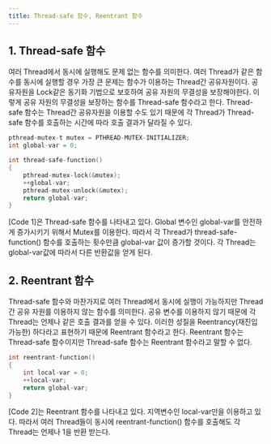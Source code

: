 ```yaml
---
title: Thread-safe 함수, Reentrant 함수
---
```


## 1. Thread-safe 함수

여러 Thread에서 동시에 실행해도 문제 없는 함수를 의미한다. 여러 Thread가 같은 함수를 동시에 실행할 경우 가장 큰 문제는 함수가 이용하는 Thread간 공유자원이다. 공유자원을 Lock같은 동기화 기법으로 보호하여 공유 자원의 무결성을 보장해야한다. 이렇게 공유 자원의 무결성을 보장하는 함수를 Thread-safe 함수라고 한다. Thread-safe 함수는 Thread간 공유자원을 이용할 수도 있기 때문에 각 Thread가 Thread-safe 함수를 호출하는 시간에 따라 호출 결과가 달라질 수 있다.

```c {caption="[Code 1] Thread-safe 함수 예제", linenos=table}
pthread-mutex-t mutex = PTHREAD-MUTEX-INITIALIZER;
int global-var = 0;

int thread-safe-function()
{
    pthread-mutex-lock(&mutex);
    ++global-var;
    pthread-mutex-unlock(&mutex);
    return global-var;
}
```

[Code 1]은 Thread-safe 함수를 나타내고 있다. Global 변수인 global-var를 안전하게 증가시키기 위해서 Mutex를 이용한다. 따라서 각 Thread가 thread-safe-function() 함수를 호출하는 횟수만큼 global-var 값이 증가할 것이다. 각 Thread는 global-var값에 따라서 다른 반환값을 얻게 된다.

## 2. Reentrant 함수

Thread-safe 함수와 마찬가지로 여러 Thread에서 동시에 실행이 가능하지만 Thread간 공유 자원를 이용하지 않는 함수를 의미한다. 공유 변수를 이용하지 않기 때문에 각 Thread는 언제나 같은 호출 결과를 얻을 수 있다. 이러한 성질을 Reentrancy(재진입 가능한) 하다라고 표현하기 때문에 Reentrant 함수라고 한다. Reentrant 함수는 Thread-safe 함수이지만 Thread-safe 함수는 Reentrant 함수라고 말할 수 없다.

```c {caption="[Code 2] /Reentrant 함수 예제", linenos=table}
int reentrant-function()
{
    int local-var = 0;
    ++local-var;
    return global-var;
}
```

[Code 2]는 Reentrant 함수를 나타내고 있다. 지역변수인 local-var만을 이용하고 있다. 따라서 여러 Thread들이 동시에 reentrant-function() 함수를 호출해도 각 Thread는 언제나 1을 반환 받는다.
